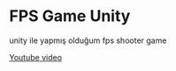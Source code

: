 # FPS Game Unity
 unity ile yapmış olduğum fps shooter game
 
[Youtube video](https://www.youtube.com/watch?v=a7DBwH8VYb4&t=2s)
